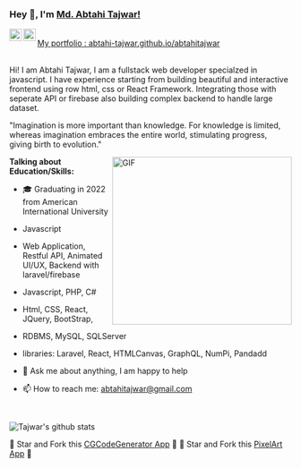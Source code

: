 ### Hey 👋, I'm [Md. Abtahi Tajwar!](https://github.com/abtahi-tajwar)


<a href="https://www.linkedin.com/in/abtahi-tajwar/">
  <img align="left" alt="Tajwar's LinkdeIN" width="22px" src="https://cdn.jsdelivr.net/npm/simple-icons@v3/icons/linkedin.svg" />
</a>
<a href="https://www.instagram.com/abtahi_tajwar/">
  <img align="left" alt="Tajwar's Instagram" width="22px" src="https://cdn.jsdelivr.net/npm/simple-icons@v3/icons/instagram.svg" />
</a>
<br />
 <a href="https://abtahi-tajwar.github.io/abtahitajwar" align="left" > My portfolio : abtahi-tajwar.github.io/abtahitajwar </a> 
<br />
<br />

Hi! I am Abtahi Tajwar, I am a fullstack web developer specialzed in javascript. I have experience starting from building beautiful and interactive frontend using row html, css or React Framework. Integrating those with seperate API or firebase also building complex backend to handle large dataset. 

"Imagination is more important than knowledge. For knowledge is limited, whereas imagination embraces the entire world, stimulating progress, giving birth to evolution." 



 <img align="right" height="300px" width= "320px" alt="GIF" src="https://media.giphy.com/media/CVtNe84hhYF9u/giphy.gif" />

**Talking about Education/Skills:**

- 🎓 Graduating in 2022 from American International University
-  Javascript 
-  Web Application, Restful API, Animated UI/UX, Backend with laravel/firebase
- Javascript, PHP, C#
-  Html, CSS, React, JQuery, BootStrap, 
-  RDBMS, MySQL, SQLServer
-  libraries: Laravel, React, HTMLCanvas, GraphQL, NumPi, Pandadd

- 💬 Ask me about anything, I am happy to help
- 📫 How to reach me: abtahitajwar@gmail.com

&nbsp;


![Tajwar's github stats](https://github-readme-stats.vercel.app/api?username=abtahi-tajwar&show_icons=true&hide_border=true)

:pushpin: Star and Fork this [CGCodeGenerator App](https://github.com/abtahi-tajwar/CGCodeGenerator) :pencil:
:pushpin: Star and Fork this [PixelArt App](https://github.com/abtahi-tajwar/PixelArtApp) :pencil:
